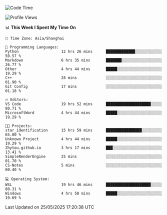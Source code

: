 <!--START_SECTION:waka-->
![Code Time](http://img.shields.io/badge/Code%20Time-2%2C907%20hrs%2022%20mins-blue)

![Profile Views](http://img.shields.io/badge/Profile%20Views-0-blue)

📊 **This Week I Spent My Time On** 

```text
🕑︎ Time Zone: Asia/Shanghai

💬 Programming Languages: 
Python                   12 hrs 26 mins      █████████████░░░░░░░░░░░░   50.57 % 
Markdown                 6 hrs 35 mins       ███████░░░░░░░░░░░░░░░░░░   26.77 % 
Other                    4 hrs 44 mins       █████░░░░░░░░░░░░░░░░░░░░   19.29 % 
C++                      28 mins             ░░░░░░░░░░░░░░░░░░░░░░░░░   01.90 % 
Git Config               17 mins             ░░░░░░░░░░░░░░░░░░░░░░░░░   01.18 % 

🔥 Editors: 
VS Code                  19 hrs 52 mins      ████████████████████░░░░░   80.71 % 
MicrosoftWord            4 hrs 44 mins       █████░░░░░░░░░░░░░░░░░░░░   19.29 % 

🐱‍💻 Projects: 
star_identification      15 hrs 59 mins      ████████████████░░░░░░░░░   65.00 % 
Unknown Project          4 hrs 44 mins       █████░░░░░░░░░░░░░░░░░░░░   19.29 % 
Zhytou.github.io         3 hrs 17 mins       ███░░░░░░░░░░░░░░░░░░░░░░   13.41 % 
SimpleRenderEngine       25 mins             ░░░░░░░░░░░░░░░░░░░░░░░░░   01.70 % 
CS-Notes                 5 mins              ░░░░░░░░░░░░░░░░░░░░░░░░░   00.40 % 

💻 Operating System: 
WSL                      19 hrs 46 mins      ████████████████████░░░░░   80.31 % 
Windows                  4 hrs 50 mins       █████░░░░░░░░░░░░░░░░░░░░   19.69 % 
```


 Last Updated on 25/05/2025 17:20:38 UTC
<!--END_SECTION:waka-->